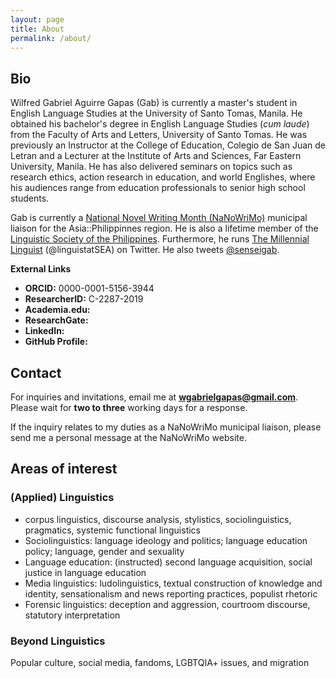 ```yaml
---
layout: page
title: About
permalink: /about/
---
```

## Bio
Wilfred Gabriel Aguirre Gapas (Gab) is currently a master's student in English Language Studies at the University of Santo Tomas, Manila. He obtained his bachelor's degree in English Language Studies (*cum laude*) from the Faculty of Arts and Letters, University of Santo Tomas. He was previously an Instructor at the College of Education, Colegio de San Juan de Letran and a Lecturer at the Institute of Arts and Sciences, Far Eastern University, Manila. He has also delivered seminars on topics such as research ethics, action research in education, and world Englishes, where his audiences range from education professionals to senior high school students.

Gab is currently a [National Novel Writing Month (NaNoWriMo)](https://nanowrimo.org) municipal liaison for the Asia::Philippinnes region. He is also a lifetime member of the [Linguistic Society of the Philippines](https://lsphil.net). Furthermore, he runs [The Millennial Linguist](https://twitter.com/linguistatSEA) (@linguistatSEA) on Twitter. He also tweets [@senseigab](https://twitter.com/senseigab).

**External Links**
* **ORCID:** 0000-0001-5156-3944
* **ResearcherID:** C-2287-2019
* **Academia.edu:**
* **ResearchGate:**
* **LinkedIn:**
* **GitHub Profile:**

## Contact
For inquiries and invitations, email me at **wgabrielgapas@gmail.com**. Please wait for **two to three** working days for a response.

If the inquiry relates to my duties as a NaNoWriMo municipal liaison, please send me a personal message at the NaNoWriMo website.

## Areas of interest 
### (Applied) Linguistics
* corpus linguistics, discourse analysis, stylistics, sociolinguistics, pragmatics, systemic functional linguistics
* Sociolinguistics: language ideology and politics; language education policy; language, gender and sexuality 
* Language education: (instructed) second language acquisition, social justice in language education
* Media linguistics: ludolinguistics, textual construction of knowledge and identity, sensationalism and news reporting practices, populist rhetoric
* Forensic linguistics: deception and aggression, courtroom discourse, statutory interpretation

### Beyond Linguistics
Popular culture, social media, fandoms, LGBTQIA+ issues, and migration